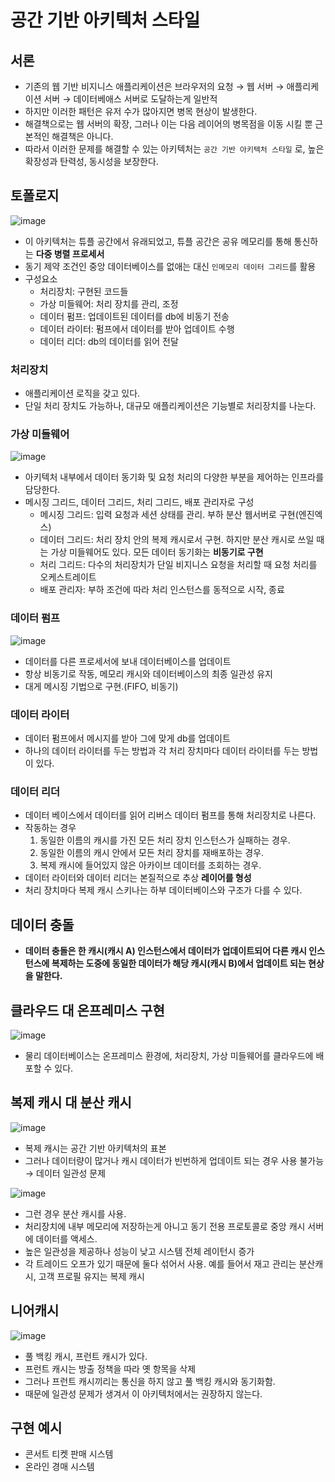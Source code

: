 # 공간 기반 아키텍처 스타일

## 서론

- 기존의 웹 기반 비지니스 애플리케이션은 브라우저의 요청 → 웹 서버 → 애플리케이션 서버 → 데이터베애스 서버로 도달하는게 일반적
- 하지만 이러한 패턴은 유저 수가 많아지면 병목 현상이 발생한다.
- 해결책으로는 웹 서버의 확장, 그러나 이는 다음 레이어의 병목점을 이동 시킬 뿐 근본적인 해결책은 아니다.
- 따라서 이러한 문제를 해결할 수 있는 아키텍처는 `공간 기반 아키텍처 스타일` 로, 높은 확장성과 탄력성, 동시성을 보장한다.

## 토폴로지

![image](https://github.com/leehjhjhj/reading-books/assets/102458609/82623407-c0e6-47d8-a720-183ef8b445a8)


- 이 아키텍처는 튜플 공간에서 유래되었고, 튜플 공간은 공유 메모리를 통해 통신하는 **다중 병렬 프로세서**
- 동기 제약 조건인 중앙 데이터베이스를 없애는 대신 `인메모리 데이터 그리드`를 활용
- 구성요소
    - 처리장치: 구현된 코드들
    - 가상 미들웨어: 처리 장치를 관리, 조정
    - 데이터 펌프: 업데이트된 데이터를 db에 비동기 전송
    - 데이터 라이터: 펌프에서 데이터를 받아 업데이트 수행
    - 데이터 리더: db의 데이터를 읽어 전달

### 처리장치

- 애플리케이션 로직을 갖고 있다.
- 단일 처리 장치도 가능하나, 대규모 애플리케이션은 기능별로 처리장치를 나눈다.

### 가상 미들웨어
![image](https://github.com/leehjhjhj/reading-books/assets/102458609/84efeb74-f511-4650-8084-27d07dcd38a9)
- 아키텍처 내부에서 데이터 동기화 및 요청 처리의 다양한 부분을 제어하는 인프라를 담당한다.
- 메시징 그리드, 데이터 그리드, 처리 그리드, 배포 관리자로 구성
    - 메시징 그리드: 입력 요청과 세션 상태를 관리. 부하 분산 웹서버로 구현(엔진엑스)
    - 데이터 그리드: 처리 장치 안의 복제 캐시로서 구현. 하지만 분산 캐시로 쓰일 때는 가상 미들웨어도 있다. 모든 데이터 동기화는 **비동기로 구현**
    - 처리 그리드: 다수의 처리장치가 단일 비지니스 요청을 처리할 때 요청 처리를 오케스트레이트
    - 배포 관리자: 부하 조건에 따라 처리 인스턴스를 동적으로 시작, 종료

### 데이터 펌프

![image](https://github.com/leehjhjhj/reading-books/assets/102458609/267b4e1d-2bbb-45f6-a285-bd3f4c05825a)


- 데이터를 다른 프로세서에 보내 데이터베이스를 업데이트
- 항상 비동기로 작동, 메모리 캐시와 데이터베이스의 최종 일관성 유지
- 대게 메시징 기법으로 구현.(FIFO, 비동기)

### 데이터 라이터

- 데이터 펌프에서 메시지를 받아 그에 맞게 db를 업데이트
- 하나의 데이터 라이터를 두는 방법과 각 처리 장치마다 데이터 라이터를 두는 방법이 있다.

### 데이터 리더

- 데이터 베이스에서 데이터를 읽어 리버스 데이터 펌프를 통해 처리장치로 나른다.
- 작동하는 경우
    1. 동일한 이름의 캐시를 가진 모든 처리 장치 인스턴스가 실패하는 경우.
    2. 동일한 이름의 캐시 안에서 모든 처리 장치를 재배포하는 경우.
    3. 복제 캐시에 들어있지 않은 아카이브 데이터를 조회하는 경우.
- 데이터 라이터와 데이터 리더는 본질적으로 추상 **레이어를 형성**
- 처리 장치마다 복제 캐시 스키나는 하부 데이터베이스와 구조가 다를 수 있다.

## 데이터 충돌

- **데이터 충돌은 한 캐시(캐시 A) 인스턴스에서 데이터가 업데이트되어 다른 캐시 인스턴스에 복제하는 도중에 동일한 데이터가 해당 캐시(캐시 B)에서 업데이트 되는 현상을 말한다.**

## 클라우드 대 온프레미스 구현

![image](https://github.com/leehjhjhj/reading-books/assets/102458609/36b8e83a-af63-4da7-9c64-e69c7bc23789)


- 물리 데이터베이스는 온프레미스 환경에, 처리장치, 가상 미들웨어를 클라우드에 배포할 수 있다.

## 복제 캐시 대 분산 캐시

![image](https://github.com/leehjhjhj/reading-books/assets/102458609/fe72348b-a880-4bd5-9690-a5576acd4744)


- 복제 캐시는 공간 기반 아키텍처의 표본
- 그러나 데이터량이 많거나 캐시 데이터가 빈번하게 업데이트 되는 경우 사용 불가능 → 데이터 일관성 문제

![image](https://github.com/leehjhjhj/reading-books/assets/102458609/dcec400a-d3d5-433d-a015-a72188a01daf)


- 그런 경우 분산 캐시를 사용.
- 처리장치에 내부 메모리에 저장하는게 아니고 동기 전용 프로토콜로 중앙 캐시 서버에 데이터를 액세스.
- 높은 일관성을 제공하나 성능이 낮고 시스템 전체 레이턴시 증가
- 각 트레이드 오프가 있기 때문에 둘다 섞어서 사용. 예를 들어서 재고 관리는 분산캐시, 고객 프로필 유지는 복제 캐시

## 니어캐시

![image](https://github.com/leehjhjhj/reading-books/assets/102458609/030bbf98-e532-464b-a652-67841e0987af)


- 풀 백킹 캐시, 프런트 캐시가 있다.
- 프런트 캐시는 방출 정책을 따라 옛 항목을 삭제
- 그러나 프런트 캐시끼리는 통신을 하지 않고 풀 백킹 캐시와 동기화함.
- 때문에 일관성 문제가 생겨서 이 아키텍처에서는 권장하지 않는다.

## 구현 예시

- 콘서트 티켓 판매 시스템
- 온라인 경매 시스템
